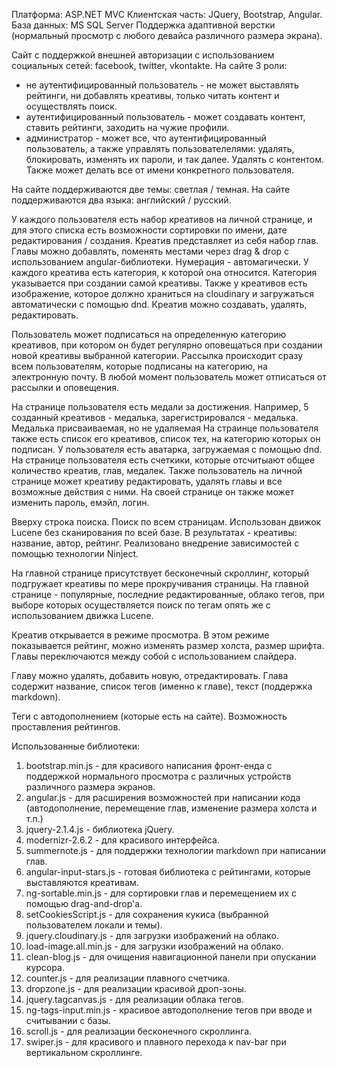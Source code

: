 
Платформа: ASP.NET MVC
Клиентская часть: JQuery, Bootstrap, Angular.
База данных: MS SQL Server
Поддержка адаптивной верстки (нормальный просмотр с любого девайса различного размера экрана).

Сайт с поддержкой внешней авторизации с использованием социальных сетей: facebook, twitter, vkontakte.
На сайте 3 роли:
- не аутентифицированный пользователь - не может выставлять рейтинги, ни добавлять креативы, только читать контент и осуществлять поиск.
- аутентифицированный пользователь - может создавать контент, ставить рейтинги, заходить на чужие профили.
- администратор - может все, что аутентифицированный пользователь, а также управлять пользователелями: удалять, блокировать, изменять их пароли, и так далее.
Удалять с контентом. Также может делать все от имени конкретного пользователя.

На сайте поддерживаются две темы: светлая / темная.
На сайте поддерживаются два языка: английский / русский.

У каждого пользователя есть набор креативов на личной странице, и для этого списка есть возможности сортировки по имени, дате редактирования / создания.
Креатив представляет из себя набор глав. Главы можно добавлять, поменять местами через drag & drop с использованием angular-библиотеки. Нумерация - автомагически.
У каждого креатива есть категория, к которой она относится. Категория указывается при создании самой креативы. Также у креативов есть изображение, которое должно
храниться на cloudinary и загружаться автоматически с помощью dnd.
Креатив можно создавать, удалять, редактировать.

Пользователь может подписаться на определенную категорию креативов, при котором он будет регулярно оповещаться при создании новой креативы выбранной категории.
Рассылка происходит сразу всем пользователям, которые подписаны на категорию, на электронную почту.
В любой момент пользователь может отписаться от рассылки и оповещения.

На странице пользователя есть медали за достижения. Например, 5 созданный креативов - медалька, зарегистрировался - медалька. Медалька присваиваемая, но не удаляемая
На страинце пользователя также есть список его креативов, список тех, на категорию которых он подписан. У пользователя есть аватарка, загружаемая с помощью dnd.
На странице пользователя есть счеткики, которые отсчитыают общее количество креатив, глав, медалек. Также пользователь на личной странице может креативу редактировать,
удалять главы и все возможные действия с ними.
На своей странице он также может изменить пароль, емэйл, логин.


Вверху строка поиска. Поиск по всем страницам. Использован движок Lucene без сканирования по всей базе.
В результатах - креативы: название, автор, рейтинг. 
Реализовано внедрение зависимостей с помощью технологии Ninject.

На главной странице присутствует бесконечный скроллинг, который подгружает креативы по мере прокручивания страницы.
На главной странице - популярные, последние редактированные, облако тегов, при выборе которых осуществляется поиск по тегам опять же с использованием движка Lucene.

Креатив открывается в режиме просмотра. В этом режиме показывается рейтинг, можно изменять размер холста, размер шрифта. Главы переключаются между собой с использованием слайдера.

Главу можно удалять, добавить новую, отредактировать.
Глава содержит название, список тегов (именно к главе), текст (поддержка markdown).

Теги с автодополнением (которые есть на сайте).
Возможность проставления рейтингов.


Использованные библиотеки:
1. bootstrap.min.js - для красивого написания фронт-енда с поддержкой нормального просмотра с различных устройств различного размера экранов.
2. angular.js - для расширения возможностей при написании кода (автодополнение, перемещение глав, изменение размера холста и т.п.)
3. jquery-2.1.4.js - библиотека jQuery.
4. modernizr-2.6.2 - для красивого интерфейса.
5. summernote.js - для поддержки технологии markdown при написании глав.
6. angular-input-stars.js - готовая библиотека с рейтингами, которые выставляются креативам.
7. ng-sortable.min.js - для сортировки глав и перемещением их с помощью drag-and-drop'а.
8. setCookiesScript.js - для сохранения кукиса (выбранной пользователем локали и темы).
9. jquery.cloudinary.js - для загрузки изображений на облако.
10. load-image.all.min.js - для загрузки изображений на облако.
11. clean-blog.js - для очищения навигационной панели при опускании курсора.
12. counter.js - для реализации плавного счетчика.
13. dropzone.js - для реализации красивой дроп-зоны.
14. jquery.tagcanvas.js - для реализации облака тегов.
15. ng-tags-input.min.js - красивое автодополнение тегов при вводе и считывании с базы.
16. scroll.js - для реализации бесконечного скроллинга.
17. swiper.js - для красивого и плавного перехода к nav-bar при вертикальном скроллинге.


